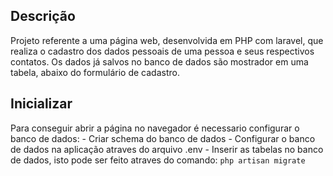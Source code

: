 ## Descrição

Projeto referente a uma página web, desenvolvida em PHP com laravel, que realiza o cadastro dos dados pessoais de uma pessoa e seus respectivos contatos. Os dados já salvos no banco de dados são mostrador em uma tabela, abaixo do formulário de cadastro.

## Inicializar

Para conseguir abrir a página no navegador é necessario configurar o banco de dados:
    - Criar schema do banco de dados
    - Configurar o banco de dados na aplicação atraves do arquivo .env
    - Inserir as tabelas no banco de dados, isto pode ser feito atraves do comando: `php artisan migrate`
